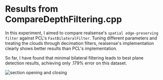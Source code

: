 # Results from CompareDepthFiltering.cpp

In this experiment, I aimed to compare realsense's ```spatial edge-preserving filter``` against
PCL's ```FastBilateralFilter```. Tuning different parameters and treating the clouds
through decimation filters, realsense's implementation clearly shows better results than PCL's implementation.

So far, I have found that minimal bilateral filtering leads to best plane detection results,
achieving only .179% error on this dataset.

![section opening and closing](example.gif)